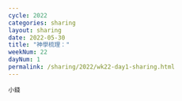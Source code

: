 ```yaml
---
cycle: 2022
categories: sharing
layout: sharing
date: 2022-05-30
title: "神學梳理："
weekNum: 22
dayNum: 1
permalink: /sharing/2022/wk22-day1-sharing.html
---
```


[](https://eccseattle.github.io/media/sharing/2022/wk022/2022-05-30-bin.m4a)

`小錢`
